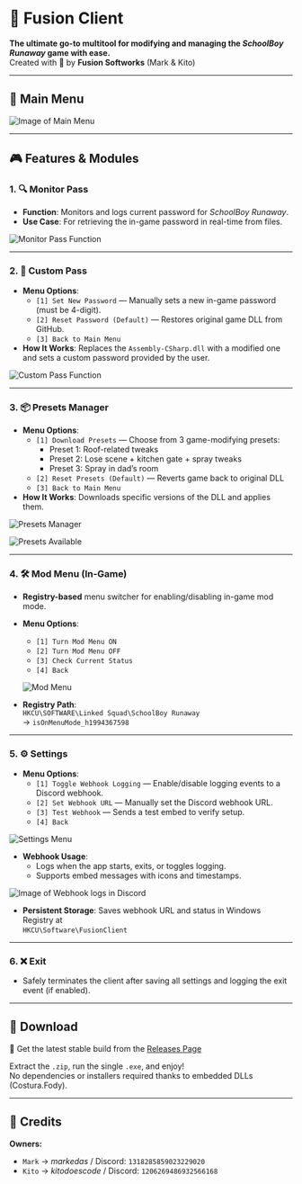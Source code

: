 # 🌌 Fusion Client

**The ultimate go-to multitool for modifying and managing the _SchoolBoy Runaway_ game with ease.**  
Created with 💙 by **Fusion Softworks** (Mark & Kito)

---

## 📸 Main Menu

![Image of Main Menu](https://github.com/user-attachments/assets/444eac06-bf16-4648-a48a-18aadee65eaf)

---

## 🎮 Features & Modules

### 1. 🔍 **Monitor Pass**
- **Function**: Monitors and logs current password for _SchoolBoy Runaway_.
- **Use Case**: For retrieving the in-game password in real-time from files.
  
![Monitor Pass Function](https://github.com/user-attachments/assets/02676e84-cb7f-4ec7-9b0e-9fa75df77aed)

---

### 2. 🔐 **Custom Pass**
- **Menu Options**:
  - `[1] Set New Password` — Manually sets a new in-game password (must be 4-digit).
  - `[2] Reset Password (Default)` — Restores original game DLL from GitHub.
  - `[3] Back to Main Menu`
- **How It Works**: Replaces the `Assembly-CSharp.dll` with a modified one and sets a custom password provided by the user.

![Custom Pass Function](https://github.com/user-attachments/assets/20121e3f-4c58-4241-8ac0-8dcc33826200)

---

### 3. 📦 **Presets Manager**
- **Menu Options**:
  - `[1] Download Presets` — Choose from 3 game-modifying presets:
    - Preset 1: Roof-related tweaks
    - Preset 2: Lose scene + kitchen gate + spray tweaks
    - Preset 3: Spray in dad’s room
  - `[2] Reset Presets (Default)` — Reverts game back to original DLL
  - `[3] Back to Main Menu`
- **How It Works**: Downloads specific versions of the DLL and applies them.

![Presets Manager](https://github.com/user-attachments/assets/36266e53-bb00-46a9-b049-469c8acbd1eb)

![Presets Available](https://github.com/user-attachments/assets/cc154f99-9ab8-43f2-9af8-5d0b3a61432d)

---

### 4. 🛠️ **Mod Menu (In-Game)**
- **Registry-based** menu switcher for enabling/disabling in-game mod mode.
- **Menu Options**:
  - `[1] Turn Mod Menu ON`
  - `[2] Turn Mod Menu OFF`
  - `[3] Check Current Status`
  - `[4] Back`
  
  ![Mod Menu](https://github.com/user-attachments/assets/975fff87-d3f0-409e-8dfb-853ac7984a35)

- **Registry Path**:  
  `HKCU\SOFTWARE\Linked Squad\SchoolBoy Runaway`  
  → `isOnMenuMode_h1994367598`

---

### 5. ⚙️ **Settings**
- **Menu Options**:
  - `[1] Toggle Webhook Logging` — Enable/disable logging events to a Discord webhook.
  - `[2] Set Webhook URL` — Manually set the Discord webhook URL.
  - `[3] Test Webhook` — Sends a test embed to verify setup.
  - `[4] Back`

![Settings Menu](https://github.com/user-attachments/assets/ac983b2d-a799-4781-8b21-a7bf6ca472eb)

- **Webhook Usage**:
  - Logs when the app starts, exits, or toggles logging.
  - Supports embed messages with icons and timestamps.

![Image of Webhook logs in Discord](https://github.com/user-attachments/assets/28e061f1-0400-4dae-a899-b4ea39c3aa33)

- **Persistent Storage**: Saves webhook URL and status in Windows Registry at  
  `HKCU\Software\FusionClient`

---

### 6. ❌ **Exit**
- Safely terminates the client after saving all settings and logging the exit event (if enabled).

---

## 📆 Download

🔎 Get the latest stable build from the [Releases Page](https://github.com/FusionHolder/FusionClient/releases/latest/download/fusionclient.zip)

Extract the `.zip`, run the single `.exe`, and enjoy!  
No dependencies or installers required thanks to embedded DLLs (Costura.Fody).

---

## 👥 Credits

**Owners:**
- `Mark` → _markedas_ / Discord: `1318285859023229020`
- `Kito` → _kitodoescode_ / Discord: `1206269486932566168`
